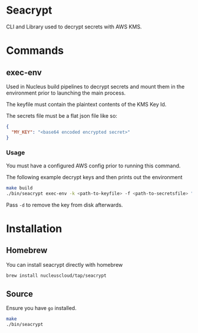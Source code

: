 # Seacrypt
CLI and Library used to decrypt secrets with AWS KMS.

# Commands

## exec-env

Used in Nucleus build pipelines to decrypt secrets and mount them in the environment prior to launching the main process.

The keyfile must contain the plaintext contents of the KMS Key Id.

The secrets file must be a flat json file like so:
```json
{
  "MY_KEY": "<base64 encoded encrypted secret>"
}
```

### Usage

You must have a configured AWS config prior to running this command.

The following example decrypt keys and then prints out the environment
```sh
make build
./bin/seacrypt exec-env -k <path-to-keyfile> -f <path-to-secretsfile> "env"
```

Pass `-d` to remove the key from disk afterwards.

# Installation
## Homebrew
You can install seacrypt directly with homebrew

```sh
brew install nucleuscloud/tap/seacrypt
```

## Source
Ensure you have `go` installed.
```sh
make
./bin/seacrypt
```
